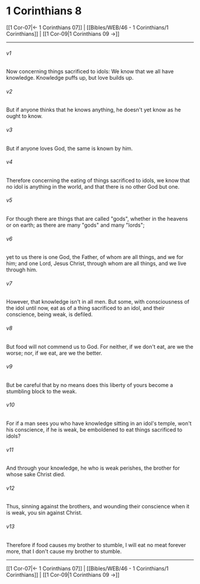 # 1 Corinthians 8

[[1 Cor-07|← 1 Corinthians 07]] | [[Bibles/WEB/46 - 1 Corinthians/1 Corinthians]] | [[1 Cor-09|1 Corinthians 09 →]]
***



###### v1 
Now concerning things sacrificed to idols: We know that we all have knowledge. Knowledge puffs up, but love builds up. 

###### v2 
But if anyone thinks that he knows anything, he doesn't yet know as he ought to know. 

###### v3 
But if anyone loves God, the same is known by him. 

###### v4 
Therefore concerning the eating of things sacrificed to idols, we know that no idol is anything in the world, and that there is no other God but one. 

###### v5 
For though there are things that are called "gods", whether in the heavens or on earth; as there are many "gods" and many "lords"; 

###### v6 
yet to us there is one God, the Father, of whom are all things, and we for him; and one Lord, Jesus Christ, through whom are all things, and we live through him. 

###### v7 
However, that knowledge isn't in all men. But some, with consciousness of the idol until now, eat as of a thing sacrificed to an idol, and their conscience, being weak, is defiled. 

###### v8 
But food will not commend us to God. For neither, if we don't eat, are we the worse; nor, if we eat, are we the better. 

###### v9 
But be careful that by no means does this liberty of yours become a stumbling block to the weak. 

###### v10 
For if a man sees you who have knowledge sitting in an idol's temple, won't his conscience, if he is weak, be emboldened to eat things sacrificed to idols? 

###### v11 
And through your knowledge, he who is weak perishes, the brother for whose sake Christ died. 

###### v12 
Thus, sinning against the brothers, and wounding their conscience when it is weak, you sin against Christ. 

###### v13 
Therefore if food causes my brother to stumble, I will eat no meat forever more, that I don't cause my brother to stumble.

***
[[1 Cor-07|← 1 Corinthians 07]] | [[Bibles/WEB/46 - 1 Corinthians/1 Corinthians]] | [[1 Cor-09|1 Corinthians 09 →]]
